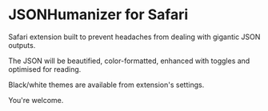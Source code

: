 JSONHumanizer for Safari
=============

Safari extension built to prevent headaches from dealing with gigantic JSON outputs.

The JSON will be beautified, color-formatted, enhanced with toggles and optimised for reading.

Black/white themes are available from extension's settings.

You're welcome.
